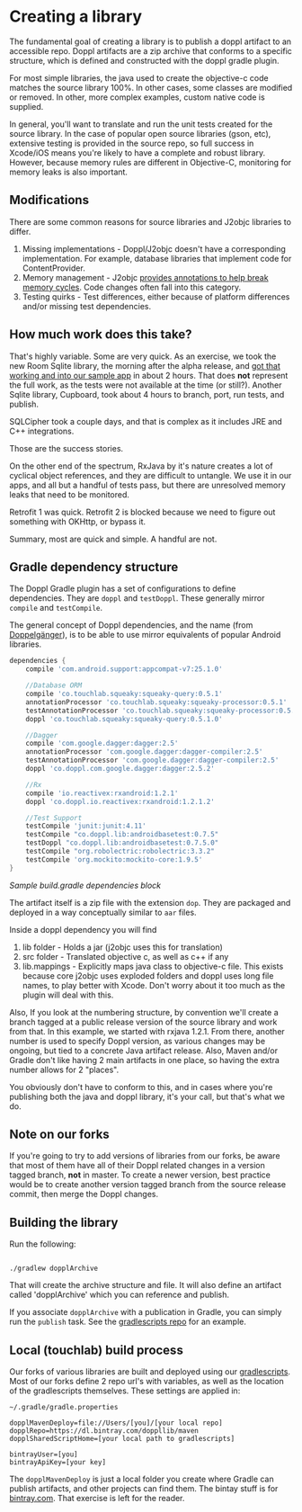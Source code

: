 # Creating a library

The fundamental goal of creating a library is to publish a doppl artifact to an accessible repo. Doppl artifacts are a zip archive that conforms to a specific structure, which is defined and constructed with the doppl gradle plugin.

For most simple libraries, the java used to create the objective-c code matches the source library 100%. In other cases, some classes are modified or removed. In other, more complex examples, custom native code is supplied.

In general, you'll want to translate and run the unit tests created for the source library. In the case of popular open source libraries (gson, etc), extensive testing is provided in the source repo, so full success in Xcode/iOS means you're likely to have a complete and robust library. However, because memory rules are different in Objective-C, monitoring for memory leaks is also important.

## Modifications

There are some common reasons for source libraries and J2objc libraries to differ.

1. Missing implementations - Doppl/J2objc doesn't have a corresponding implementation. For example, database libraries that implement code for ContentProvider.
2. Memory management - J2objc [provides annotations to help break memory cycles](https://j2objc.blogspot.com/2017/01/breaking-retain-cycles-with-weak-and.html). Code changes often fall into this category.
3. Testing quirks - Test differences, either because of platform differences and/or missing test dependencies.

## How much work does this take?

That's highly variable. Some are very quick. As an exercise, we took the new Room Sqlite library, the morning after the alpha release, and [got that working and into our sample app](https://medium.com/@kpgalligan/androids-room-db-on-ios-f844e2350817) in about 2 hours. That does **not** represent the full work, as the tests were not available at the time (or still?). Another Sqlite library, Cupboard, took about 4 hours to branch, port, run tests, and publish.

SQLCipher took a couple days, and that is complex as it includes JRE and C++ integrations.

Those are the success stories.

On the other end of the spectrum, RxJava by it's nature creates a lot of cyclical object references, and they are difficult to untangle. We use it in our apps, and all but a handful of tests pass, but there are unresolved memory leaks that need to be monitored.

Retrofit 1 was quick. Retrofit 2 is blocked because we need to figure out something with OKHttp, or bypass it.

Summary, most are quick and simple. A handful are not.

## Gradle dependency structure

The Doppl Gradle plugin has a set of configurations to define dependencies. They are `doppl` and `testDoppl`. These generally mirror `compile` and `testCompile`.

The general concept of Doppl dependencies, and the name (from [Doppelgänger](https://en.wikipedia.org/wiki/Doppelg%C3%A4nger)), is to be able to use mirror equivalents of popular Android libraries.

```groovy
dependencies {
    compile 'com.android.support:appcompat-v7:25.1.0'

    //Database ORM
    compile 'co.touchlab.squeaky:squeaky-query:0.5.1'
    annotationProcessor 'co.touchlab.squeaky:squeaky-processor:0.5.1'
    testAnnotationProcessor 'co.touchlab.squeaky:squeaky-processor:0.5.1'
    doppl 'co.touchlab.squeaky:squeaky-query:0.5.1.0'

    //Dagger
    compile 'com.google.dagger:dagger:2.5'
    annotationProcessor 'com.google.dagger:dagger-compiler:2.5'
    testAnnotationProcessor 'com.google.dagger:dagger-compiler:2.5'
    doppl 'co.doppl.com.google.dagger:dagger:2.5.2'

    //Rx
    compile 'io.reactivex:rxandroid:1.2.1'
    doppl 'co.doppl.io.reactivex:rxandroid:1.2.1.2'

    //Test Support
    testCompile 'junit:junit:4.11'
    testCompile "co.doppl.lib:androidbasetest:0.7.5"
    testDoppl "co.doppl.lib:androidbasetest:0.7.5.0"
    testCompile "org.robolectric:robolectric:3.3.2"
    testCompile 'org.mockito:mockito-core:1.9.5'
}
```
*Sample build.gradle dependencies block*

The artifact itself is a zip file with the extension `dop`. They are packaged and deployed in a way conceptually similar to `aar` files.

Inside a doppl dependency you will find

1. lib folder - Holds a jar (j2objc uses this for translation)
2. src folder - Translated objective c, as well as c++ if any
3. lib.mappings - Explicitly maps java class to objective-c file. This exists because core j2objc uses exploded folders and doppl uses long file names, to play better with Xcode. Don't worry about it too much as the plugin will deal with this.

Also, If you look at the numbering structure, by convention we'll create a branch tagged at a public release version of the source library and work from that. In this example, we started with rxjava 1.2.1. From there, another number is used to specify Doppl version, as various changes may be ongoing, but tied to a concrete Java artifact release. Also, Maven and/or Gradle don't like having 2 main artifacts in one place, so having the extra number allows for 2 "places".

You obviously don't have to conform to this, and in cases where you're publishing both the java and doppl library, it's your call, but that's what we do.

## Note on our forks

If you're going to try to add versions of libraries from our forks, be aware that most of them have all of their Doppl related changes in a version tagged branch, **not** in master. To create a newer version, best practice would be to create another version tagged branch from the source release commit, then merge the Doppl changes.

## Building the library

Run the following:

<pre class="command-line" data-user="you" data-host="yourmac"><code class="language-bash">
./gradlew dopplArchive</code></pre>

That will create the archive structure and file. It will also define an artifact called 'dopplArchive' which you can reference and publish.

If you associate `dopplArchive` with a publication in Gradle, you can simply run the `publish` task. See the [gradlescripts repo](https://github.com/doppllib/gradlescripts) for an example.

## Local (touchlab) build process

Our forks of various libraries are built and deployed using our [gradlescripts](https://github.com/doppllib/gradlescripts). Most of our forks define 2 repo url's with variables, as well as the location of the gradlescripts themselves. These settings are applied in:

```
~/.gradle/gradle.properties
```

```properties
dopplMavenDeploy=file://Users/[you]/[your local repo]
dopplRepo=https://dl.bintray.com/doppllib/maven
dopplSharedScriptHome=[your local path to gradlescripts]

bintrayUser=[you]
bintrayApiKey=[your key]
```

The `dopplMavenDeploy` is just a local folder you create where Gradle can publish artifacts, and other projects can find them. The bintay stuff is for [bintray.com](https://bintray.com/). That exercise is left for the reader.
